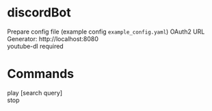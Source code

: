 # discordBot

Prepare config file (example config `example_config.yaml`)
OAuth2 URL Generator: http://localhost:8080  
youtube-dl required  

# Commands  
play [search query]  
stop
